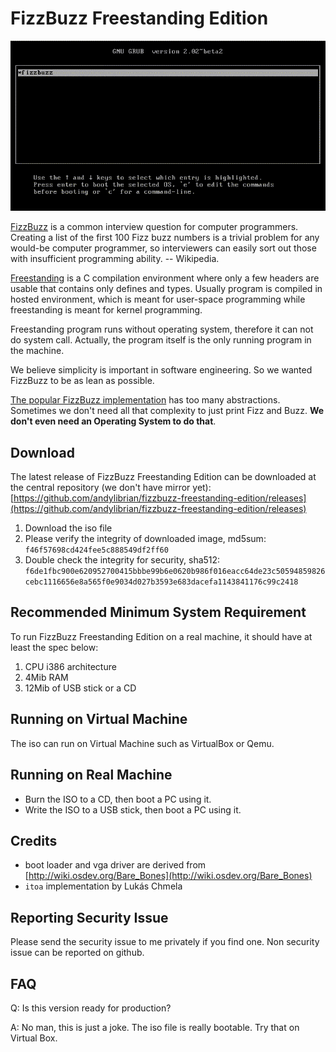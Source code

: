 FizzBuzz Freestanding Edition
==============================

![FizzBuzz Freestanding Screenshot](docs/img/fizzbuzz-freestanding-edition.gif)

[FizzBuzz](https://en.wikipedia.org/wiki/Fizz_buzz) is a common interview question for computer programmers. Creating a list of the first 100 Fizz buzz numbers is a trivial problem for any would-be computer programmer, so interviewers can easily sort out those with insufficient programming ability. -- Wikipedia.

[Freestanding](http://wiki.osdev.org/C_Library#Freestanding_and_Hosted) is a C compilation environment where only a few headers are usable that contains only defines and types. Usually program is compiled in hosted environment, which is meant for user-space programming while freestanding is meant for kernel programming.

Freestanding program runs without operating system, therefore it can not do system call. Actually, the program itself is the only running program in the machine.

We believe simplicity is important in software engineering. So we wanted FizzBuzz to be as lean as possible.

[The popular FizzBuzz implementation](https://github.com/EnterpriseQualityCoding/FizzBuzzEnterpriseEdition) has too many abstractions. Sometimes we don't need all that complexity to just print Fizz and Buzz. **We don't even need an Operating System to do that**.


## Download

The latest release of FizzBuzz Freestanding Edition can be downloaded at the central repository (we don't have mirror yet):
[https://github.com/andylibrian/fizzbuzz-freestanding-edition/releases](https://github.com/andylibrian/fizzbuzz-freestanding-edition/releases)

1. Download the iso file
2. Please verify the integrity of downloaded image, md5sum: `f46f57698cd424fee5c888549df2ff60`
3. Double check the integrity for security, sha512: `f6de1fbc900e620952700415bbbe99b6e0620b986f016eacc64de23c50594859826cebc1116656e8a565f0e9034d027b3593e683dacefa1143841176c99c2418`


## Recommended Minimum System Requirement

To run FizzBuzz Freestanding Edition on a real machine, it should have at least the spec below:

1. CPU i386 architecture
2. 4Mib RAM
3. 12Mib of USB stick or a CD

## Running on Virtual Machine

The iso can run on Virtual Machine such as VirtualBox or Qemu.

## Running on Real Machine

- Burn the ISO to a CD, then boot a PC using it.
- Write the ISO to a USB stick, then boot a PC using it.

## Credits

- boot loader and vga driver are derived from [http://wiki.osdev.org/Bare_Bones](http://wiki.osdev.org/Bare_Bones)
- `itoa` implementation by Lukás Chmela

## Reporting Security Issue

Please send the security issue to me privately if you find one.
Non security issue can be reported on github.

## FAQ

Q: Is this version ready for production?

A: No man, this is just a joke. The iso file is really bootable. Try that on Virtual Box.
